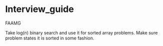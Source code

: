 # Interview_guide
FAAMG

Take log(n) binary search and use it for sorted array problems.
Make sure problem states it is sorted in some fashion.
```
```
